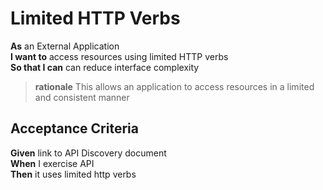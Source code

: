<a name="UniformInterface_Verbs"></a>

Limited HTTP Verbs
==================

**As**	an External Application<br/>
**I want to**	access resources using limited HTTP verbs<br/>
**So that I can** can reduce interface complexity<br/>
		
> **rationale** This allows an application to access resources in a limited and consistent manner

Acceptance Criteria
-------------------

**Given**	link to API Discovery document<br/>
**When**	I exercise API<br/>
**Then**  	it uses limited http verbs<br/>